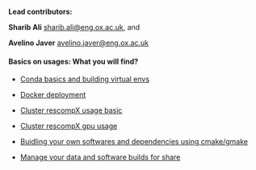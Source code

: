 **Lead contributors:**

**Sharib Ali** <sharib.ali@eng.ox.ac.uk>, and 

**Avelino Javer** <avelino.javer@eng.ox.ac.uk>


#### Basics on usages: What you will find?

- [Conda basics and building virtual envs](https://gitlab.com/sharibOx/tutorials/blob/master/conda_essentials.md)

- [Docker deployment](https://gitlab.com/sharibOx/tutorials/blob/master/docker_essentials.md) 

- [Cluster rescompX usage basic](https://gitlab.com/sharibOx/tutorials/blob/master/clusterRescomp.md) 

- [Cluster rescompX gpu usage](https://gitlab.com/sharibOx/tutorials/blob/master/buildMyGpuEnvironment.md)

- [Buidling your own softwares and dependencies using cmake/gmake](https://gitlab.com/sharibOx/tutorials/blob/master/buildyourDependencies.md)

- [Manage your data and software builds for share](https://gitlab.com/sharibOx/tutorials/blob/master/putmyDataResComp.md)






	


